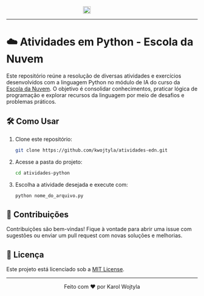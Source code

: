 <div style="display: flex; justify-content: center">
    <img src="https://cdn-628267e2c1ac18bb0c1a669b.closte.com/wp-content/uploads/2024/10/Outlook-Logo-comp.png" style="width: 20%">
</div>

---

# ☁️ Atividades em Python - Escola da Nuvem

Este repositório reúne a resolução de diversas atividades e exercícios desenvolvidos com a linguagem Python no módulo de IA do curso da [Escola da Nuvem](https://escoladanuvem.org/). O objetivo é consolidar conhecimentos, praticar lógica de programação e explorar recursos da linguagem por meio de desafios e problemas práticos.

## 🛠️ Como Usar

1. Clone este repositório:

   ```bash
   git clone https://github.com/kwojtyla/atividades-edn.git
   ```

2. Acesse a pasta do projeto:

   ```bash
   cd atividades-python
   ```

3. Escolha a atividade desejada e execute com:
   ```bash
   python nome_do_arquivo.py
   ```

## 🤝 Contribuições

Contribuições são bem-vindas! Fique à vontade para abrir uma issue com sugestões ou enviar um pull request com novas soluções e melhorias.

## 📄 Licença

Este projeto está licenciado sob a [MIT License](LICENSE).

---

<div style="display: flex; justify-content: center">
    Feito com ❤️ por Karol Wojtyla
</div>
